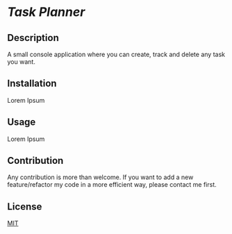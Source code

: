 # _Task Planner_

## Description
A small console application where you can create, 
track and delete any task you want.

## Installation
Lorem Ipsum

## Usage
Lorem Ipsum

## Contribution
Any contribution is more than welcome. If you
want to add a new feature/refactor my code in a
more efficient way, please contact me first.
## License
[MIT](https://choosealicense.com/licenses/mit/)